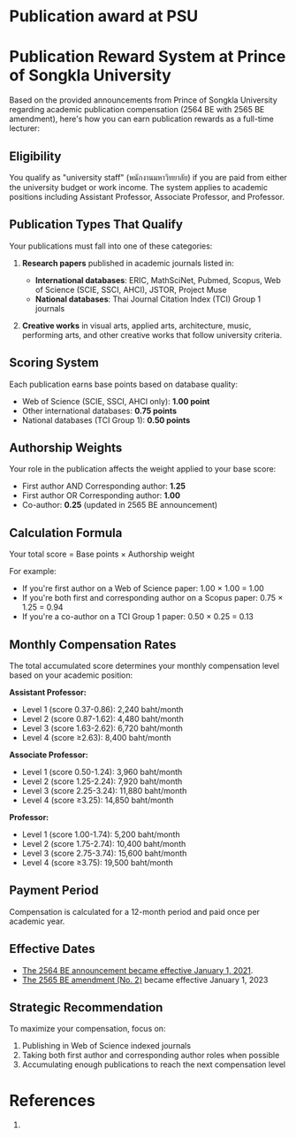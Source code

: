 # Publication award at PSU

# Publication Reward System at Prince of Songkla University

Based on the provided announcements from Prince of Songkla University regarding academic publication compensation (2564 BE with 2565 BE amendment), here's how you can earn publication rewards as a full-time lecturer:

## Eligibility

You qualify as "university staff" (พนักงานมหาวิทยาลัย) if you are paid from either the university budget or work income. The system applies to academic positions including Assistant Professor, Associate Professor, and Professor.

## Publication Types That Qualify

Your publications must fall into one of these categories:

1. **Research papers** published in academic journals listed in:
   - **International databases**: ERIC, MathSciNet, Pubmed, Scopus, Web of Science (SCIE, SSCI, AHCI), JSTOR, Project Muse
   - **National databases**: Thai Journal Citation Index (TCI) Group 1 journals

2. **Creative works** in visual arts, applied arts, architecture, music, performing arts, and other creative works that follow university criteria.

## Scoring System

Each publication earns base points based on database quality:
- Web of Science (SCIE, SSCI, AHCI only): **1.00 point**
- Other international databases: **0.75 points**
- National databases (TCI Group 1): **0.50 points**

## Authorship Weights

Your role in the publication affects the weight applied to your base score:
- First author AND Corresponding author: **1.25**
- First author OR Corresponding author: **1.00**
- Co-author: **0.25** (updated in 2565 BE announcement)

## Calculation Formula

Your total score = Base points × Authorship weight

For example:
- If you're first author on a Web of Science paper: 1.00 × 1.00 = 1.00
- If you're both first and corresponding author on a Scopus paper: 0.75 × 1.25 = 0.94
- If you're a co-author on a TCI Group 1 paper: 0.50 × 0.25 = 0.13

## Monthly Compensation Rates

The total accumulated score determines your monthly compensation level based on your academic position:

**Assistant Professor:**
- Level 1 (score 0.37-0.86): 2,240 baht/month
- Level 2 (score 0.87-1.62): 4,480 baht/month
- Level 3 (score 1.63-2.62): 6,720 baht/month
- Level 4 (score ≥2.63): 8,400 baht/month

**Associate Professor:**
- Level 1 (score 0.50-1.24): 3,960 baht/month
- Level 2 (score 1.25-2.24): 7,920 baht/month
- Level 3 (score 2.25-3.24): 11,880 baht/month
- Level 4 (score ≥3.25): 14,850 baht/month

**Professor:**
- Level 1 (score 1.00-1.74): 5,200 baht/month
- Level 2 (score 1.75-2.74): 10,400 baht/month
- Level 3 (score 2.75-3.74): 15,600 baht/month
- Level 4 (score ≥3.75): 19,500 baht/month

## Payment Period

Compensation is calculated for a 12-month period and paid once per academic year.

## Effective Dates

- [The 2564 BE announcement became effective January 1, 2021](https://link.psu.th/3jXWZY).
- [The 2565 BE amendment (No. 2)](https://link.psu.th/Wzd82j) became effective January 1, 2023

## Strategic Recommendation

To maximize your compensation, focus on:
1. Publishing in Web of Science indexed journals
2. Taking both first author and corresponding author roles when possible
3. Accumulating enough publications to reach the next compensation level

# References
1. 
